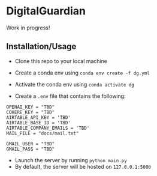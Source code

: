 # DigitalGuardian

Work in progress! 

## Installation/Usage 

- Clone this repo to your local machine
- Create a conda env using `conda env create -f dg.yml`
- Activate the conda env using `conda activate dg` 

- Create a `.env` file that contains the following: 

```
OPENAI_KEY = "TBD"
COHERE_KEY = "TBD"
AIRTABLE_API_KEY = 'TBD'
AIRTABLE_BASE_ID = 'TBD'
AIRTABLE_COMPANY_EMAILS = 'TBD'
MAIL_FILE = "docs/mail.txt"

GMAIL_USER = "TBD"
GMAIL_PASS = "TBD"
```

- Launch the server by running `python main.py`
- By default, the server will be hosted on `127.0.0.1:5000`
